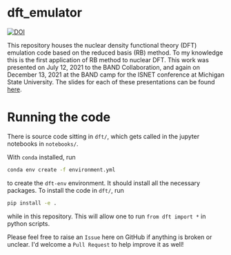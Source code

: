 # dft_emulator

[![DOI](https://zenodo.org/badge/381869941.svg)](https://zenodo.org/badge/latestdoi/381869941)

This repository houses the nuclear density functional theory (DFT) emulation code based on the reduced basis (RB) method.
To my knowledge this is the first application of RB method to nuclear DFT.
This work was presented on July 12, 2021 to the BAND Collaboration, and again on December 13, 2021 at the BAND camp for the ISNET conference at Michigan State University.
The slides for each of these presentations can be found [here](https://github.com/jordan-melendez/quantum-emulator-examples).

# Running the code 
There is source code sitting in `dft/`, which gets called in the jupyter notebooks in `notebooks/`.

With `conda` installed, run
```bash
conda env create -f environment.yml
```
to create the `dft-env` environment.
It should install all the necessary packages. To install the code in `dft/`, run
```bash
pip install -e .
```
while in this repository. This will allow one to run `from dft import *` in python scripts.


Please feel free to raise an `Issue` here on GitHub if anything is broken or unclear.
I'd welcome a `Pull Request` to help improve it as well!
